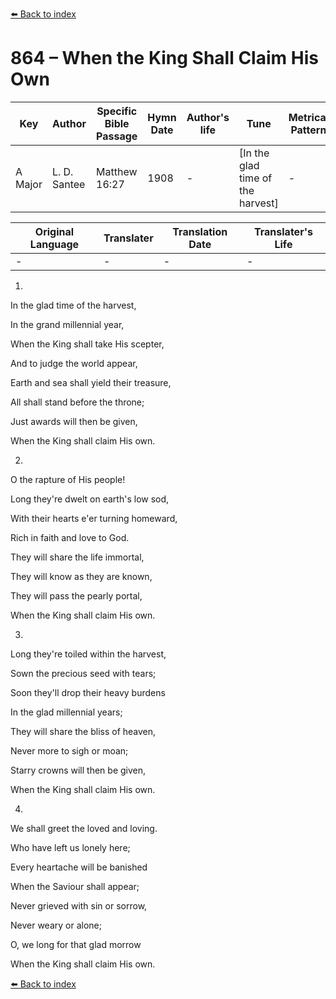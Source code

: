 [⬅️ Back to index](../README.md)

# 864 – When the King Shall Claim His Own

Key | Author   | Specific Bible Passage     |Hymn Date |Author's life |Tune |Metrical Pattern   |Composer/Source
-- | --------- | ---------------------------|----------|--------------|-----|-------------------|-------------  
A Major |L. D. Santee |Matthew 16:27 |1908 |- |[In the glad time of the harvest] |- |Edwin Barnes

Original Language | Translater | Translation Date   | Translater's Life  
----------------- | --------- | --------------------|-------------     
\- |- |- |-




1.

 In the glad time of the harvest,

In the grand millennial year,

When the King shall take His scepter,

And to judge the world appear,

Earth and sea shall yield their treasure,

All shall stand before the throne;

Just awards will then be given,

When the King shall claim His own.



2.

O the rapture of His people!

Long they're dwelt on earth's low sod,

With their hearts e'er turning homeward,

Rich in faith and love to God.

They will share the life immortal,

They will know as they are known,

They will pass the pearly portal,

When the King shall claim His own.



3.

Long they're toiled within the harvest,

Sown the precious seed with tears;

Soon they'll drop their heavy burdens

In the glad millennial years;

They will share the bliss of heaven,

Never more to sigh or moan;

Starry crowns will then be given,

When the King shall claim His own.



4.

We shall greet the loved and loving.

Who have left us lonely here;

Every heartache will be banished

When the Saviour shall appear;

Never grieved with sin or sorrow,

Never weary or alone;

O, we long for that glad morrow

When the King shall claim His own.

[⬅️ Back to index](../README.md)
